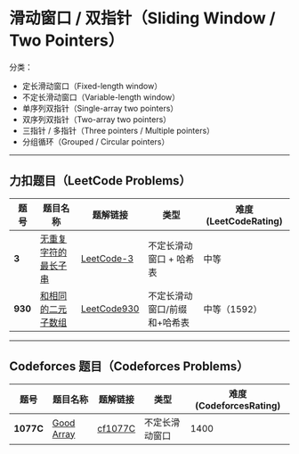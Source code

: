 # 滑动窗口 / 双指针（Sliding Window / Two Pointers）

分类：

- 定长滑动窗口（Fixed-length window）
- 不定长滑动窗口（Variable-length window）
- 单序列双指针（Single-array two pointers）
- 双序列双指针（Two-array two pointers）
- 三指针 / 多指针（Three pointers / Multiple pointers）
- 分组循环（Grouped / Circular pointers）

---

## 力扣题目（LeetCode Problems）

| 题号  | 题目名称                                | 题解链接                     | 类型          | 难度(LeetCodeRating)   |
|-------|-----------------------------------------|------------------------------|---------------|------------------------|
| **3**  | [无重复字符的最长子串](https://leetcode.cn/problems/longest-substring-without-repeating-characters/) | [LeetCode-3](solution/LeetCode3.md)   | 不定长滑动窗口 + 哈希表 | 中等 |
| **930**| [和相同的二元子数组](https://leetcode.cn/problems/binary-subarrays-with-sum/description/) | [LeetCode930](./solution/LeetCode930,.md) | 不定长滑动窗口/前缀和+哈希表 | 中等（1592） |

---

## Codeforces 题目（Codeforces Problems）

| 题号  | 题目名称                              | 题解链接                   | 类型      | 难度(CodeforcesRating) |
|-------|---------------------------------------|----------------------------|-----------|------------------------|
| **1077C** | [Good Array](https://codeforces.com/problemset/problem/1077/C) | [cf1077C](solution/cf1077C.md) | 不定长滑动窗口 | 1400 |

